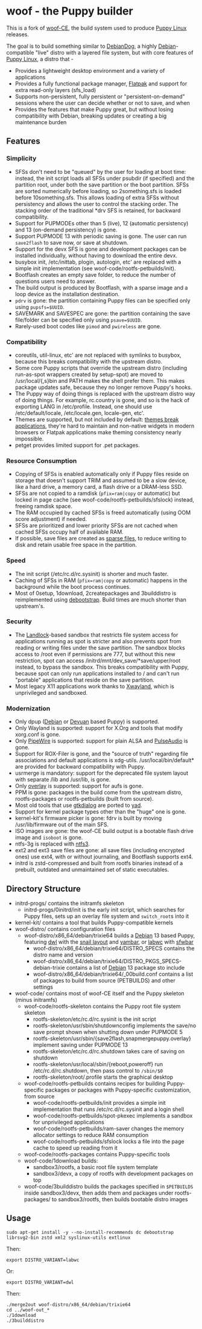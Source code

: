 # woof - the Puppy builder

This is a fork of [woof-CE](https://github.com/puppylinux-woof-CE/woof-CE), the build system used to produce [Puppy Linux](https://puppylinux.com) releases.

The goal is to build something similar to [DebianDog](https://debiandog.github.io/doglinux/), a highly [Debian](https://www.debian.org/)-compatible "live" distro with a layered file system, but with core features of [Puppy Linux](https://puppylinux.com), a distro that -
* Provides a lightweight desktop environment and a variety of applications
* Provides a fully functional package manager, [Flatpak](https://flatpak.org/) and support for extra read-only layers (sfs_load)
* Supports non-persistent, fully persistent or "persistent-on-demand" sessions where the user can decide whether or not to save, and when
* Provides the features that make Puppy great, but without losing compatibility with Debian, breaking updates or creating a big maintenance burden

## Features

### Simplicity

* SFSs don't need to be "queued" by the user for loading at boot time: instead, the init script loads all SFSs under psubdir (if specified) and the partition root, under both the save partition or the boot partition. SFSs are sorted numerically before loading, so 2something.sfs is loaded before 10something.sfs. This allows loading of extra SFSs without persistency and allows the user to control the stacking order. The stacking order of the traditional *drv SFS is retained, for backward compatibility.
* Support for PUPMODEs other than 5 (live), 12 (automatic persistency) and 13 (on-demand persistency) is gone.
* Support PUPMODE 13 with periodic saving is gone. The user can run `save2flash` to save now, or save at shutdown.
* Support for the devx SFS is gone and development packages can be installed individually, without having to download the entire devx.
* busybox init, /etc/inittab, plogin, autologin, etc' are replaced with a simple init implementation (see woof-code/rootfs-petbuilds/init).
* Bootflash creates an empty save folder, to reduce the number of questions users need to answer.
* The build output is produced by Bootflash, with a sparse image and a loop device as the installation destination.
* `pdrv` is gone: the partition containing Puppy files can be specified only using `pupsfs=$UUID`.
* SAVEMARK and SAVESPEC are gone: the partition containing the save file/folder can be specified only using `psave=$UUID`.
* Rarely-used boot codes like `pimod` and `pwireless` are gone.

### Compatibility

* coreutils, util-linux, etc' are not replaced with symlinks to busybox, because this breaks compatibility with the upstream distro.
* Some core Puppy scripts that override the upstream distro (including run-as-spot wrappers created by setup-spot) are moved to /usr/local/{,s}bin and PATH makes the shell prefer them. This makes package updates safe, because they no longer remove Puppy's hooks.
* The Puppy way of doing things is replaced with the upstream distro way of doing things. For example, rc.country is gone, and so is the hack of exporting LANG in /etc/profile. Instead, one should use /etc/default/locale, /etc/locale.gen, locale-gen, etc'.
* Themes are supported, but not included by default: [themes break applications](https://stopthemingmy.app/), they're hard to maintain and non-native widgets in modern browsers or Flatpak applications make theming consistency nearly impossible.
* petget provides limited support for .pet packages.

### Resource Consumption

* Copying of SFSs is enabled automatically only if Puppy files reside on storage that doesn't support TRIM and assumed to be a slow device, like a hard drive, a memory card, a flash drive or a DRAM-less SSD.
* SFSs are not copied to a ramdisk (`pfix=ram|copy` or automatic) but locked in page cache (see woof-code/rootfs-petbuilds/sfslock) instead, freeing ramdisk space.
* The RAM occupied by cached SFSs is freed automatically (using OOM score adjustment) if needed.
* SFSs are prioritized and lower priority SFSs are not cached when cached SFSs occupy half of available RAM.
* If possible, save files are created as [sparse files](https://en.wikipedia.org/wiki/Sparse_file), to reduce writing to disk and retain usable free space in the partition.

### Speed

* The init script (/etc/rc.d/rc.sysinit) is shorter and much faster.
* Caching of SFSs in RAM (`pfix=ram|copy` or automatic) happens in the background while the boot process continues.
* Most of 0setup, 1download, 2createpackages and 3builddistro is reimplemented using [debootstrap](https://wiki.debian.org/Debootstrap). Build times are much shorter than upstream's.

### Security

* The [Landlock](https://docs.kernel.org/userspace-api/landlock.html)-based sandbox that restricts file system access for applications running as spot is stricter and also prevents spot from reading or writing files under the save partition. The sandbox blocks access to /root even if permissions are 777, but without this new restriction, spot can access /initrd/mnt/dev_save/*save/upper/root instead, to bypass the sandbox. This breaks compatibility with Puppy, because spot can only run applications installed to / and can't run "portable" applications that reside on the save partition.
* Most legacy X11 applications work thanks to [Xwayland](https://wayland.freedesktop.org/xserver.html), which is unprivileged and sandboxed.

### Modernization

* Only dpup ([Debian](https://www.debian.org/) or [Devuan](https://www.devuan.org/) based Puppy) is supported.
* Only Wayland is supported: support for X.Org and tools that modify xorg.conf is gone.
* Only [PipeWire](https://pipewire.org/) is supported: support for plain ALSA and [PulseAudio](https://www.freedesktop.org/wiki/Software/PulseAudio/) is gone.
* Support for ROX-Filer is gone, and the "source of truth" regarding file associations and default applications is xdg-utils. /usr/local/bin/default* are provided for backward compatibility with Puppy.
* usrmerge is mandatory: support for the deprecated file system layout with separate /lib and /usr/lib, is gone.
* Only [overlay](https://docs.kernel.org/filesystems/overlayfs.html) is supported: support for aufs is gone.
* PPM is gone: packages in the build come from the upstream distro, rootfs-packages or rootfs-petbuilds (built from source).
* Most old tools that use [gtkdialog](https://github.com/puppylinux-woof-CE/gtkdialog) are ported to [yad](https://github.com/step-/yad).
* Support for kernel package types other than the "huge" one is gone.
* kernel-kit's firmware picker is gone: fdrv is built by moving /usr/lib/firmware out of the main SFS.
* ISO images are gone: the woof-CE build output is a bootable flash drive image and `isoboot` is gone.
* ntfs-3g is replaced with [ntfs3](https://www.kernel.org/doc/html/next/filesystems/ntfs3.html).
* ext2 and ext3 save files are gone: all save files (including encrypted ones) use ext4, with or without journaling, and Bootflash supports ext4.
* initrd is zstd-compressed and built from rootfs binaries instead of a prebuilt, outdated and unmaintained set of static executables.

## Directory Structure

* initrd-progs/ contains the initramfs skeleton
  * initrd-progs/0initrd/init is the early init script, which searches for Puppy files, sets up an overlay file system and `switch_root`s into it
* kernel-kit/ contains a tool that builds Puppy-compatible kernels
* woof-distro/ contains configuration files
  * woof-distro/x86_64/debian/trixie64 builds a [Debian](https://www.debian.org/) 13 based Puppy, featuring [dwl](https://github.com/djpohly/dwl) with the [snail layout](https://github.com/djpohly/dwl/wiki/snail) and [yambar](https://codeberg.org/dnkl/yambar), or [labwc](https://labwc.github.io/) with [sfwbar](https://github.com/LBCrion/sfwbar)
    * woof-distro/x86_64/debian/trixie64/DISTRO_SPECS contains the distro name and version
    * woof-distro/x86_64/debian/trixie64/DISTRO_PKGS_SPECS-debian-trixie contains a list of [Debian](https://www.debian.org/) 13 package sto include
    * woof-distro/x86_64/debian/trixie64/_00build.conf contains a list of packages to build from source (PETBUILDS) and other settings
* woof-code/ contains most of woof-CE itself and the Puppy skeleton (minus initramfs)
  * woof-code/rootfs-skeleton contains the Puppy root file system skeleton
    * rootfs-skeleton/etc/rc.d/rc.sysinit is the init script
    * rootfs-skeleton/usr/sbin/shutdownconfig implements the save/no save prompt shown when shutting down under PUPMODE 5
    * rootfs-skeleton/usr/sbin/{save2flash,snapmergepuppy.overlay} implement saving under PUPMODE 13
    * rootfs-skeleton/etc/rc.d/rc.shutdown takes care of saving on shutdown
    * rootfs-skeleton/usr/local/sbin/{reboot,poweroff} run /etc/rc.d/rc.shutdown, then pass control to `/sbin/$0`
    * rootfs-skeleton/root/.profile starts the graphical desktop
  * woof-code/rootfs-petbuilds contains recipes for building Puppy-specific packages or packages with Puppy-specific customization, from source
    * woof-code/rootfs-petbuilds/init provides a simple init implementation that runs /etc/rc.d/rc.sysinit and a login shell
    * woof-code/rootfs-petbuilds/spot-pkexec implements a sandbox for unprivileged applications
    * woof-code/rootfs-petbuilds/ram-saver changes the memory allocator settings to reduce RAM consumption
    * woof-code/rootfs-petbuilds/sfslock locks a file into the page cache to speed up reading from it
  * woof-code/rootfs-packages contains Puppy-specific tools
  * woof-code/1download builds:
    * sandbox3/rootfs, a basic root file system template
    * sandbox3/devx, a copy of rootfs with development packages on top
  * woof-code/3builddistro builds the packages specified in `$PETBUILDS` inside sandbox3/devx, then adds them and packages under rootfs-packages/ to sandbox3/rootfs, then builds bootable distro images

## Usage

	sudo apt-get install -y --no-install-recommends dc debootstrap librsvg2-bin zstd xml2 syslinux-utils extlinux

Then:

	export DISTRO_VARIANT=labwc

Or:

	export DISTRO_VARIANT=dwl

Then:

	./merge2out woof-distro/x86_64/debian/trixie64
	cd ../woof-out_*
	./1download
	./3builddistro
